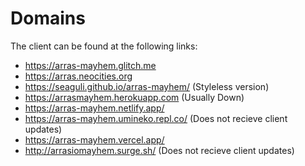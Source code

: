 # Domains
The client can be found at the following links:

- <https://arras-mayhem.glitch.me>
- <https://arras.neocities.org>
- <https://seaguli.github.io/arras-mayhem/> (Styleless version)
- <https://arrasmayhem.herokuapp.com> (Usually Down)
- <https://arras-mayhem.netlify.app/>
- <https://arras-mayhem.umineko.repl.co/> (Does not recieve client updates)
- <https://arras-mayhem.vercel.app/>
- <http://arrasiomayhem.surge.sh/> (Does not recieve client updates)